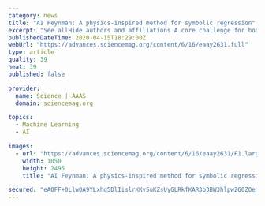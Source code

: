 ```yaml
---
category: news
title: "AI Feynman: A physics-inspired method for symbolic regression"
excerpt: "See allHide authors and affiliations A core challenge for both physics and artificial intelligence (AI) is symbolic regression ... In this spirit, we develop a recursive multidimensional symbolic regression algorithm that combines neural network fitting with a suite of physics-inspired techniques. We apply it to 100 equations from the Feynman ..."
publishedDateTime: 2020-04-15T18:29:00Z
webUrl: "https://advances.sciencemag.org/content/6/16/eaay2631.full"
type: article
quality: 39
heat: 39
published: false

provider:
  name: Science | AAAS
  domain: sciencemag.org

topics:
  - Machine Learning
  - AI

images:
  - url: "https://advances.sciencemag.org/content/6/16/eaay2631/F1.large.jpg"
    width: 1050
    height: 2495
    title: "AI Feynman: A physics-inspired method for symbolic regression"

secured: "eAOFF+0Llw0A9YLxhq5DlIislrKKvSuKZsUyGLRkfKAR3b3BW3hlpw260ZOemxzCewsSrobF+2/UTHayC7IfEf2M9rT9X//tbjwovoSb6RN9baNyw8f7n0WF2dDxHfjEEVBiCsIhsjUTzKPlgqx+uFc7vlsl2204xfrcATwKCITBtY2whdLpYwWQ+FS8zf81OOpTEgqa9Df/bYnXjTlewlGHFFu1j245JnsFyt0lB++bKB26wO1bc5kr7FMKsqtp/DCT60naXKvuBABeOFGpa9NwmWUXRn2VIQNZhLBpT57bHdKaABUaI/jfzVM1FH5K;1viS/j8OlNUj9SSXmmiu1g=="
---
```


